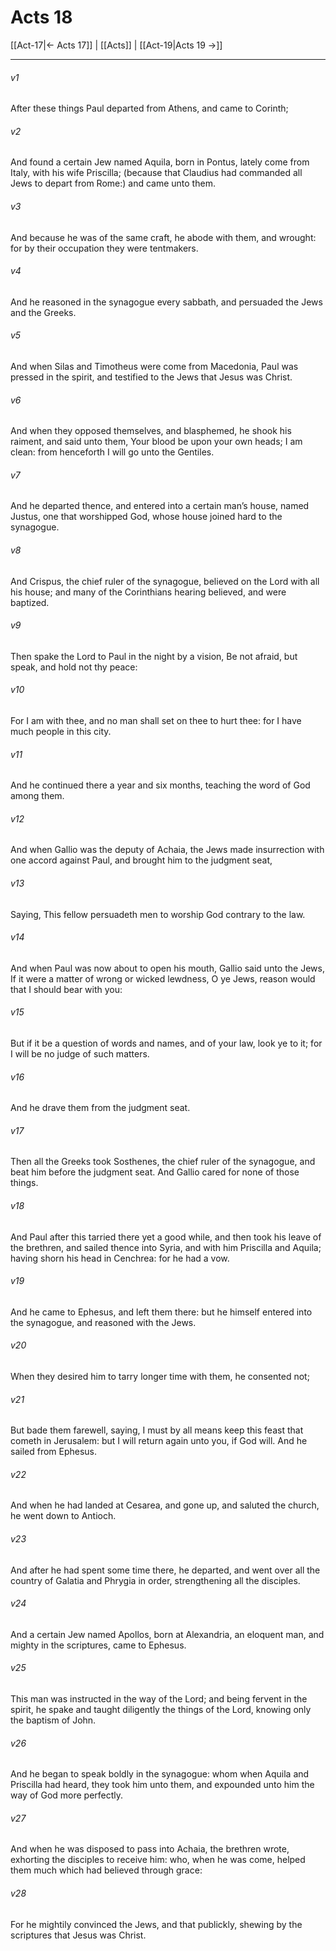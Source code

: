 # Acts 18

[[Act-17|← Acts 17]] | [[Acts]] | [[Act-19|Acts 19 →]]
***

###### v1
After these things Paul departed from Athens, and came to Corinth;
###### v2
And found a certain Jew named Aquila, born in Pontus, lately come from Italy, with his wife Priscilla; (because that Claudius had commanded all Jews to depart from Rome:) and came unto them.
###### v3
And because he was of the same craft, he abode with them, and wrought: for by their occupation they were tentmakers.
###### v4
And he reasoned in the synagogue every sabbath, and persuaded the Jews and the Greeks.
###### v5
And when Silas and Timotheus were come from Macedonia, Paul was pressed in the spirit, and testified to the Jews that Jesus was Christ.
###### v6
And when they opposed themselves, and blasphemed, he shook his raiment, and said unto them, Your blood be upon your own heads; I am clean: from henceforth I will go unto the Gentiles.
###### v7
And he departed thence, and entered into a certain man’s house, named Justus, one that worshipped God, whose house joined hard to the synagogue.
###### v8
And Crispus, the chief ruler of the synagogue, believed on the Lord with all his house; and many of the Corinthians hearing believed, and were baptized.
###### v9
Then spake the Lord to Paul in the night by a vision, Be not afraid, but speak, and hold not thy peace:
###### v10
For I am with thee, and no man shall set on thee to hurt thee: for I have much people in this city.
###### v11
And he continued there a year and six months, teaching the word of God among them.
###### v12
And when Gallio was the deputy of Achaia, the Jews made insurrection with one accord against Paul, and brought him to the judgment seat,
###### v13
Saying, This fellow persuadeth men to worship God contrary to the law.
###### v14
And when Paul was now about to open his mouth, Gallio said unto the Jews, If it were a matter of wrong or wicked lewdness, O ye Jews, reason would that I should bear with you:
###### v15
But if it be a question of words and names, and of your law, look ye to it; for I will be no judge of such matters.
###### v16
And he drave them from the judgment seat.
###### v17
Then all the Greeks took Sosthenes, the chief ruler of the synagogue, and beat him before the judgment seat. And Gallio cared for none of those things.
###### v18
And Paul after this tarried there yet a good while, and then took his leave of the brethren, and sailed thence into Syria, and with him Priscilla and Aquila; having shorn his head in Cenchrea: for he had a vow.
###### v19
And he came to Ephesus, and left them there: but he himself entered into the synagogue, and reasoned with the Jews.
###### v20
When they desired him to tarry longer time with them, he consented not;
###### v21
But bade them farewell, saying, I must by all means keep this feast that cometh in Jerusalem: but I will return again unto you, if God will. And he sailed from Ephesus.
###### v22
And when he had landed at Cesarea, and gone up, and saluted the church, he went down to Antioch.
###### v23
And after he had spent some time there, he departed, and went over all the country of Galatia and Phrygia in order, strengthening all the disciples.
###### v24
And a certain Jew named Apollos, born at Alexandria, an eloquent man, and mighty in the scriptures, came to Ephesus.
###### v25
This man was instructed in the way of the Lord; and being fervent in the spirit, he spake and taught diligently the things of the Lord, knowing only the baptism of John.
###### v26
And he began to speak boldly in the synagogue: whom when Aquila and Priscilla had heard, they took him unto them, and expounded unto him the way of God more perfectly.
###### v27
And when he was disposed to pass into Achaia, the brethren wrote, exhorting the disciples to receive him: who, when he was come, helped them much which had believed through grace:
###### v28
For he mightily convinced the Jews, and that publickly, shewing by the scriptures that Jesus was Christ. 
